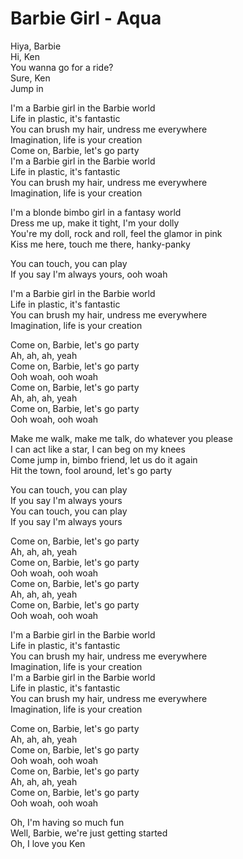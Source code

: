 # Barbie Girl - Aqua

Hiya, Barbie\
Hi, Ken\
You wanna go for a ride?\
Sure, Ken\
Jump in

I'm a Barbie girl in the Barbie world\
Life in plastic, it's fantastic\
You can brush my hair, undress me everywhere\
Imagination, life is your creation\
Come on, Barbie, let's go party\
I'm a Barbie girl in the Barbie world\
Life in plastic, it's fantastic\
You can brush my hair, undress me everywhere\
Imagination, life is your creation

I'm a blonde bimbo girl in a fantasy world\
Dress me up, make it tight, I'm your dolly\
You're my doll, rock and roll, feel the glamor in pink\
Kiss me here, touch me there, hanky-panky

You can touch, you can play\
If you say I'm always yours, ooh woah

I'm a Barbie girl in the Barbie world\
Life in plastic, it's fantastic\
You can brush my hair, undress me everywhere\
Imagination, life is your creation

Come on, Barbie, let's go party\
Ah, ah, ah, yeah\
Come on, Barbie, let's go party\
Ooh woah, ooh woah\
Come on, Barbie, let's go party\
Ah, ah, ah, yeah\
Come on, Barbie, let's go party\
Ooh woah, ooh woah

Make me walk, make me talk, do whatever you please\
I can act like a star, I can beg on my knees\
Come jump in, bimbo friend, let us do it again\
Hit the town, fool around, let's go party

You can touch, you can play\
If you say I'm always yours\
You can touch, you can play\
If you say I'm always yours

Come on, Barbie, let's go party\
Ah, ah, ah, yeah\
Come on, Barbie, let's go party\
Ooh woah, ooh woah\
Come on, Barbie, let's go party\
Ah, ah, ah, yeah\
Come on, Barbie, let's go party\
Ooh woah, ooh woah

I'm a Barbie girl in the Barbie world\
Life in plastic, it's fantastic\
You can brush my hair, undress me everywhere\
Imagination, life is your creation\
I'm a Barbie girl in the Barbie world\
Life in plastic, it's fantastic\
You can brush my hair, undress me everywhere\
Imagination, life is your creation

Come on, Barbie, let's go party\
Ah, ah, ah, yeah\
Come on, Barbie, let's go party\
Ooh woah, ooh woah\
Come on, Barbie, let's go party\
Ah, ah, ah, yeah\
Come on, Barbie, let's go party\
Ooh woah, ooh woah

Oh, I'm having so much fun\
Well, Barbie, we're just getting started\
Oh, I love you Ken
